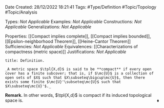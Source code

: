 <div class="topSpace"></div>

Date Created: 28/12/2022 18:21:41
Tags: #Type/Definition #Topic/Topology #Topic/Analysis

Types: _Not Applicable_
Examples: _Not Applicable_
Constructions: _Not Applicable_
Generalizations: _Not Applicable_

Properties: [[Compact implies complete]], [[Compact implies bounded]], [[Epsilon-neighborhood Theorem]], [[Heine-Cantor Theorem]]
Sufficiencies: _Not Applicable_
Equivalences: [[Characterizations of compactness (metric space)]]
Justifications: _Not Applicable_

``` ad-Definition
title: Definition.

_A metric space $\tpl{X,d}$ is said to be **compact** if every open cover has a finite subcover; that is, if $\mc{U}$ is a collection of open sets of $X$ such that $X\subseteq\bigcup\mc{U}$, then there exists some finite $\mc{U}'\subseteq\mc{U}$ such that $X\subseteq\mc{U}'$._

```

**Remark.** In other words, $\tpl{X,d}$ is compact if its induced topological space is.<span style="float:right;">$\blacklozenge$</span>
